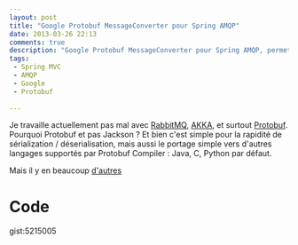 ```yaml
---
layout: post
title: "Google Protobuf MessageConverter pour Spring AMQP"
date: 2013-03-26 22:13
comments: true
description: "Google Protobuf MessageConverter pour Spring AMQP, permettant la sérialisation/désérialisation de vos messages au format Protobuf."
tags:
 - Spring MVC
 - AMQP
 - Google
 - Protobuf
 
---
```


Je travaille actuellement pas mal avec [RabbitMQ](http://www.rabbitmq.com), [AKKA](http://akka.io/), et surtout [Protobuf](https://code.google.com/p/protobuf/). Pourquoi Protobuf et pas Jackson ? Et bien c'est simple pour la rapidité de sérialization / déserialisation, mais aussi le portage simple vers d'autres langages supportés par Protobuf Compiler : Java, C, Python par défaut.

Mais il y en beaucoup [d'autres](https://code.google.com/p/protobuf/wiki/ThirdPartyAddOns)

# Code

gist:5215005


